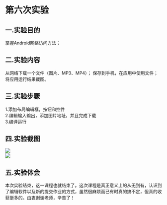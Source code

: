 # 第六次实验
## 一.实验目的
掌握Android网络访问方法；
## 二.实验内容
从网络下载一个文件（图片、MP3、MP4）；
保存到手机，在应用中使用文件；
将应用运行结果截图。
## 三.实验步骤
1.添加布局编辑框，按钮和控件<br>
2.编辑输入输出，添加图片地址，并且完成下载<br>
3.编译运行<br>
## 四.实验截图
![](https://github.com/Limzk/android-labs-2018/blob/master/soft1614080902244/%E5%AE%9E%E9%AA%8C%E6%88%AA%E5%9B%BE/574893068765260335.png?raw=true)<br> 
![](https://github.com/Limzk/android-labs-2018/blob/master/soft1614080902244/%E5%AE%9E%E9%AA%8C%E6%88%AA%E5%9B%BE/39916552940629315.jpg?raw=true)<br> 


## 五.实验体会
本次实验结束，这一课程也就结束了。这次课程是真正意义上的从无到有，认识到了编辑软件以及新的提交作业的方式，虽然很麻烦而已有时真的搞不定，但真的收获挺多的。由衷谢谢老师，辛苦了！
